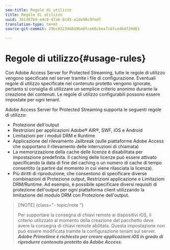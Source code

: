 ```yaml
---
seo-title: Regole di utilizzo
title: Regole di utilizzo
uuid: 361d07b9-e4c8-47ab-8c45-a1de98c9fed7
translation-type: tm+mt
source-git-commit: 29bc8323460d9be0fce66cbea7c6fce46df20d61

---
```



# Regole di utilizzo{#usage-rules}

Con Adobe Access Server for Protected Streaming, tutte le regole di utilizzo vengono specificate nel server tramite i file di configurazione. Eventuali regole di utilizzo specificate nel contenuto protetto vengono ignorate, pertanto si consiglia di utilizzare un semplice criterio anonimo durante la creazione dei contenuti. Le regole di utilizzo configurabili possono essere impostate per ogni tenant.

Adobe Access Server for Protected Streaming supporta le seguenti regole di utilizzo:

* Protezione dell&#39;output
* Restrizioni per applicazioni Adobe® AIR®, SWF, iOS e Android
* Limitazioni per i moduli DRM e Runtime
* Applicazione del rilevamento Jailbreak (sulle piattaforme Adobe Access che supportano il rilevamento delle interruzioni di chiamata)
* La memorizzazione della cache delle licenze è disabilitata per impostazione predefinita. Il caching delle licenze può essere attivato specificando la data di fine del caching o un numero di cache di tempo consentito (a partire dal momento in cui viene rilasciata la licenza).
* Più diritti di riproduzione, che consentono di specificare diverse combinazioni di Protezione output, Restrizioni applicazione e Limitazioni DRM/Runtime. Ad esempio, è possibile specificare diversi requisiti di protezione dell&#39;output per ogni piattaforma client utilizzando la limitazione del modulo DRM con Protezione dell&#39;output.

>[!NOTE] {class=&quot;- topic/note &quot;}
>
>Per supportare la consegna di chiavi remote ai dispositivi iOS, il criterio utilizzato al momento della creazione del pacchetto deve avere la consegna di chiavi remote abilitata. Questa impostazione non può essere modificata tramite la configurazione tenant sul server. ***Adobe Primetime è richiesto per creare applicazioni iOS in grado di riprodurre contenuto protetto da Adobe Access.***

